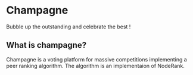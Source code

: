 # Champagne

Bubble up the outstanding and celebrate the best !

## What is champagne?

Champagne is a voting platform for massive competitions implementing a peer ranking algorithm. The algorithm is an implementaion of NodeRank.
